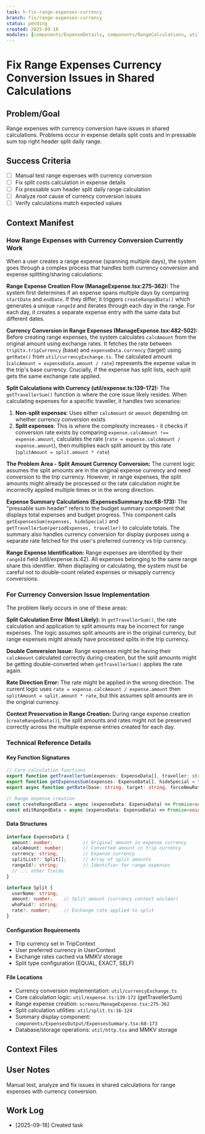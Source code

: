 ```yaml
---
task: h-fix-range-expenses-currency
branch: fix/range-expenses-currency
status: pending
created: 2025-09-18
modules: [components/ExpenseDetails, components/RangeCalculations, utils/currency]
---
```


# Fix Range Expenses Currency Conversion Issues in Shared Calculations

## Problem/Goal
Range expenses with currency conversion have issues in shared calculations. Problems occur in expense details split costs and in pressable sum top right header split daily range.

## Success Criteria
- [ ] Manual test range expenses with currency conversion
- [ ] Fix split costs calculation in expense details
- [ ] Fix pressable sum header split daily range calculation
- [ ] Analyze root cause of currency conversion issues
- [ ] Verify calculations match expected values

## Context Manifest

### How Range Expenses with Currency Conversion Currently Work

When a user creates a range expense (spanning multiple days), the system goes through a complex process that handles both currency conversion and expense splitting/sharing calculations:

**Range Expense Creation Flow (ManageExpense.tsx:275-362):**
The system first determines if an expense spans multiple days by comparing `startDate` and `endDate`. If they differ, it triggers `createRangedData()` which generates a unique `rangeId` and iterates through each day in the range. For each day, it creates a separate expense entry with the same data but different dates.

**Currency Conversion in Range Expenses (ManageExpense.tsx:482-502):**
Before creating range expenses, the system calculates `calcAmount` from the original amount using exchange rates. It fetches the rate between `tripCtx.tripCurrency` (base) and `expenseData.currency` (target) using `getRate()` from `util/currencyExchange.ts`. The calculated amount (`calcAmount = expenseData.amount / rate`) represents the expense value in the trip's base currency. Crucially, if the expense has split lists, each split gets the same exchange rate applied.

**Split Calculations with Currency (util/expense.ts:139-172):**
The `getTravellerSum()` function is where the core issue likely resides. When calculating expenses for a specific traveller, it handles two scenarios:
1. **Non-split expenses**: Uses either `calcAmount` or `amount` depending on whether currency conversion exists
2. **Split expenses**: This is where the complexity increases - it checks if conversion rate exists by comparing `expense.calcAmount !== expense.amount`, calculates the rate (`rate = expense.calcAmount / expense.amount`), then multiplies each split amount by this rate (`splitAmount = split.amount * rate`)

**The Problem Area - Split Amount Currency Conversion:**
The current logic assumes the split amounts are in the original expense currency and need conversion to the trip currency. However, in range expenses, the split amounts might already be processed or the rate calculation might be incorrectly applied multiple times or in the wrong direction.

**Expense Summary Calculations (ExpensesSummary.tsx:68-173):**
The "pressable sum header" refers to the budget summary component that displays total expenses and budget progress. This component calls `getExpensesSum(expenses, hideSpecial)` and `getTravellerSum(periodExpenses, traveller)` to calculate totals. The summary also handles currency conversion for display purposes using a separate rate fetched for the user's preferred currency vs trip currency.

**Range Expense Identification:**
Range expenses are identified by their `rangeId` field (util/expense.ts:42). All expenses belonging to the same range share this identifier. When displaying or calculating, the system must be careful not to double-count related expenses or misapply currency conversions.

### For Currency Conversion Issue Implementation

The problem likely occurs in one of these areas:

**Split Calculation Error (Most Likely):**
In `getTravellerSum()`, the rate calculation and application to split amounts may be incorrect for range expenses. The logic assumes split amounts are in the original currency, but range expenses might already have processed splits in the trip currency.

**Double Conversion Issue:**
Range expenses might be having their `calcAmount` calculated correctly during creation, but the split amounts might be getting double-converted when `getTravellerSum()` applies the rate again.

**Rate Direction Error:**
The rate might be applied in the wrong direction. The current logic uses `rate = expense.calcAmount / expense.amount` then `splitAmount = split.amount * rate`, but this assumes split amounts are in the original currency.

**Context Preservation in Range Creation:**
During range expense creation (`createRangedData()`), the split amounts and rates might not be preserved correctly across the multiple expense entries created for each day.

### Technical Reference Details

#### Key Function Signatures

```typescript
// Core calculation functions
export function getTravellerSum(expenses: ExpenseData[], traveller: string): number
export function getExpensesSum(expenses: ExpenseData[], hideSpecial = false): number
export async function getRate(base: string, target: string, forceNewRate = false): Promise<number>

// Range expense creation
const createRangedData = async (expenseData: ExpenseData) => Promise<void>
const editRangedData = async (expenseData: ExpenseData) => Promise<void>
```

#### Data Structures

```typescript
interface ExpenseData {
  amount: number;           // Original amount in expense currency
  calcAmount: number;       // Converted amount in trip currency
  currency: string;         // Expense currency
  splitList?: Split[];      // Array of split amounts
  rangeId?: string;         // Identifier for range expenses
  // ... other fields
}

interface Split {
  userName: string;
  amount: number;    // Split amount (currency context unclear)
  whoPaid?: string;
  rate?: number;     // Exchange rate applied to split
}
```

#### Configuration Requirements

- Trip currency set in TripContext
- User preferred currency in UserContext
- Exchange rates cached via MMKV storage
- Split type configuration (EQUAL, EXACT, SELF)

#### File Locations

- Currency conversion implementation: `util/currencyExchange.ts`
- Core calculation logic: `util/expense.ts:139-172` (getTravellerSum)
- Range expense creation: `screens/ManageExpense.tsx:275-362`
- Split calculation utilities: `util/split.ts:16-124`
- Summary display component: `components/ExpensesOutput/ExpensesSummary.tsx:68-173`
- Database/storage operations: `util/http.tsx` and MMKV storage

## Context Files
<!-- Added by context-gathering agent or manually -->

## User Notes
Manual test, analyze and fix issues in shared calculations for range expenses with currency conversion.

## Work Log
- [2025-09-18] Created task